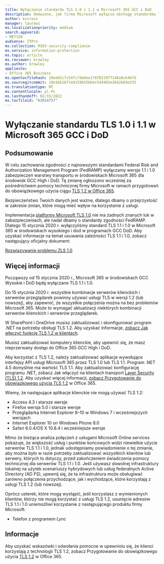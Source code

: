 ```yaml
---
title: Wyłączanie standardu TLS 1.0 i 1.1 w Microsoft 365 GCC i DoD
description: Omówiono, jak firma Microsoft wyłącza obsługę standardów TLS 1.1 i 1.0 w środowiskach GCC High and DoD w programie Microsoft 365.
author: kccross
manager: laurawi
ms.localizationpriority: medium
search.appverid:
- MET150
audience: ITPro
ms.collection: M365-security-compliance
ms.service: information-protection
ms.topic: article
ms.reviewer: krowley
ms.author: krowley
appliesto:
- Office 365 Business
ms.openlocfilehash: 29ee02c7c54fc7de6ee178f8219f7148a8cb4bfd
ms.sourcegitcommit: 19e16b16f144159b55bb4c544403e3642b69e335
ms.translationtype: MT
ms.contentlocale: pl-PL
ms.lasthandoff: 02/15/2022
ms.locfileid: "63014757"
---
```

# <a name="disabling-tls-10-and-11-in-microsoft-365-gcc-high-and-dod"></a>Wyłączanie standardu TLS 1.0 i 1.1 w Microsoft 365 GCC i DoD

## <a name="summary"></a>Podsumowanie

W celu zachowania zgodności z najnowszymi standardami Federal Risk and Authorization Management Program (FedRAMP) wyłączamy wersje 1.1 i 1.0 zabezpieczeń warstwy transportu w środowiskach Microsoft 365 dla środowisk GCC High i DoD. Tę zmianę ogłoszono wcześniej za pośrednictwem pomocy technicznej firmy Microsoft w ramach przygotowań do obowiązkowego użycia ciągu [TLS 1.2 w Office 365](https://support.microsoft.com/help/4057306/preparing-for-tls-1-2-in-office-365).

Bezpieczeństwo Twoich danych jest ważne, dlatego dbamy o przejrzystość w zakresie zmian, które mogą mieć wpływ na korzystanie z usługi.

Implementacja [platformy Microsoft TLS 1.0](https://support.microsoft.com/help/3117336) nie ma żadnych znanych luk w zabezpieczeniach, ale nadal dbamy o standardy zgodności FedRAMP. Dlatego 15 stycznia 2020 r. wyłączyliśmy standard TLS 1.1 i 1.0 w Microsoft 365 w środowiskach wysokiego i dod w programach GCC DoD. Aby uzyskać informacje na temat usuwania zależności TLS 1.1 i 1.0, zobacz następujący oficjalny dokument:

[Rozwiązywanie problemu ZLS 1.0](https://www.microsoft.com/download/details.aspx?id=55266)

## <a name="more-information"></a>Więcej informacji

Począwszy od 15 stycznia 2020 r., Microsoft 365 w środowiskach GCC Wysokie i DoD będą wyłączane TLS 1.1 i 1.0.

Do 15 stycznia 2020 r. wszystkie kombinacje serwerów klienckich i serwerów przeglądarek powinny używać usługi TLS w wersji 1.2 (lub nowszej), aby zapewnić, że wszystkie połączenia można na bez problemów Microsoft 365. Może to wymagać aktualizacji niektórych kombinacji serwerów klienckich i serwerów przeglądarek.

W SharePoint i OneDrive musisz zaktualizować i skonfigurować program .NET na potrzeby obsługi TLS 1.2. Aby uzyskać informacje, [zobacz Jak włączyć funkcję TLS 1.2 w klientach](/mem/configmgr/core/plan-design/security/enable-tls-1-2-client).

Musisz zaktualizować komputery klienckie, aby upewnić się, że masz nieprzerwany dostęp do Office 365 GCC High i DoD.

Aby korzystać z TLS 1.2, należy zaktualizować aplikacje wywołujące interfejsy API usługi Microsoft 365 przez TLS 1.0 lub TLS 1.1. Program .NET 4.5 domyślnie ma wartość TLS 1.1. Aby zaktualizować konfigurację programu .NET, zobacz Jak włączyć na klientach transport [Layer Security (TLS) 1.2](/mem/configmgr/core/plan-design/security/enable-tls-1-2-client). Aby uzyskać więcej informacji, [zobacz Przygotowanie do obowiązkowego użycia TLS 1.2](https://support.microsoft.com/help/4057306/preparing-for-tls-1-2-in-office-365) w Office 365.

Wiemy, że następujące aplikacje klienckie nie mogą używać TLS 1.2:

- Access 4.3 i starsze wersje
- Firefox wersja 5.0 i starsze wersje
- Przeglądarka Internet Explorer 8–10 w Windows 7 i wcześniejszych wersjach
- Internet Explorer 10 on Windows Phone 8.0
- Safari 6.0.4/OS X 10.8.4 i wcześniejsze wersje

Mimo że bieżąca analiza połączeń z usługami Microsoft Online services pokazuje, że większość usług i punktów końcowych widzi niewielkie użycie serwerów TLS 1.1 i 1.0, jednak udostępniamy powiadomienie o tej zmianie, aby można było w razie potrzeby zaktualizować wszystkich klientów lub serwery, których to dotyczy, przed zakończeniem świadczenia pomocy technicznej dla serwerów TLS 1.1 i 1.0. Jeśli używasz dowolnej infrastruktury lokalnej na użytek scenariuszy hybrydowych lub usług federalnych Active Directory (AD FS), upewnij się, że ta infrastruktura może obsługiwać zarówno połączenia przychodzące, jak i wychodzące, które korzystają z usługi TLS 1.2 (lub nowszej).

Oprócz  usterek, które mogą wystąpić, jeśli korzystasz z wymienionych klientów, którzy nie mogą korzystać z usługi TLS 1.2, usunięcie adresów TLS 1.1 i 1.0 uniemożliwi korzystanie z następującego produktu firmy Microsoft:

- Telefon z programem Lync

## <a name="references"></a>Informacje

Aby uzyskać wskazówki i odwołania pomocne w upewniniu się, że klienci korzystają z technologii TLS 1.2, zobacz Przygotowanie do obowiązkowego użycia [TLS 1.2](https://support.microsoft.com/help/4057306/preparing-for-tls-1-2-in-office-365) w Office 365.